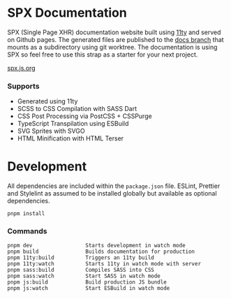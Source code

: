 # SPX Documentation

SPX (Single Page XHR) documentation website built using [11ty](https://www.11ty.dev/docs/) and served on Github pages. The generated files are published to the [docs branch](#) that mounts as a subdirectory using git worktree. The documentation is using SPX so feel free to use this strap as a starter for your next project.

[spx.js.org](https://spx.js.org)

### Supports

- Generated using 11ty
- SCSS to CSS Compilation with SASS Dart
- CSS Post Processing via PostCSS + CSSPurge
- TypeScript Transpilation using ESBuild
- SVG Sprites with SVGO
- HTML Minification with HTML Terser

# Development

All dependencies are included within the `package.json` file. ESLint, Prettier and Stylelint as assumed to be installed globally but available as optional dependencies.

```cli
pnpm install
```

### Commands

```cli
pnpm dev                 Starts development in watch mode
pnpm build               Builds documentation for production
pnpm 11ty:build          Triggers an 11ty build
pnpm 11ty:watch          Starts 11ty in watch mode with server
pnpm sass:build          Compiles SASS into CSS
pnpm sass:watch          Start SASS in watch mode
pnpm js:build            Build production JS bundle
pnpm js:watch            Start ESBuild in watch mode
```
